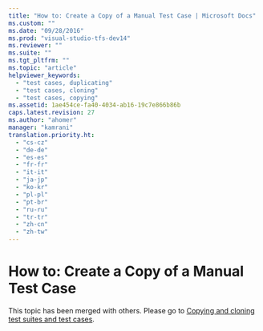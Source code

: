 ```yaml
---
title: "How to: Create a Copy of a Manual Test Case | Microsoft Docs"
ms.custom: ""
ms.date: "09/28/2016"
ms.prod: "visual-studio-tfs-dev14"
ms.reviewer: ""
ms.suite: ""
ms.tgt_pltfrm: ""
ms.topic: "article"
helpviewer_keywords: 
  - "test cases, duplicating"
  - "test cases, cloning"
  - "test cases, copying"
ms.assetid: 1ae454ce-fa40-4034-ab16-19c7e866b86b
caps.latest.revision: 27
ms.author: "ahomer"
manager: "kamrani"
translation.priority.ht: 
  - "cs-cz"
  - "de-de"
  - "es-es"
  - "fr-fr"
  - "it-it"
  - "ja-jp"
  - "ko-kr"
  - "pl-pl"
  - "pt-br"
  - "ru-ru"
  - "tr-tr"
  - "zh-cn"
  - "zh-tw"
---
```

# How to: Create a Copy of a Manual Test Case
This topic has been merged with others. Please go to [Copying and cloning test suites and test cases](../test/copying-and-cloning-test-suites-and-test-cases.md).